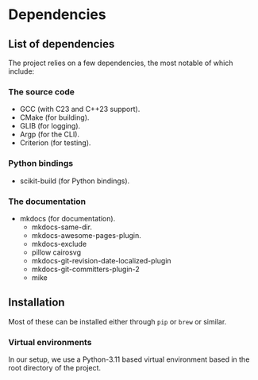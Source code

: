 # Dependencies

## List of dependencies

The project relies on a few dependencies, the most notable of
which include:

### The source code

- GCC (with C23 and C++23 support).
- CMake (for building).
- GLIB (for logging).
- Argp (for the CLI).
- Criterion (for testing).

### Python bindings

- scikit-build (for Python bindings).

### The documentation

- mkdocs (for documentation).
    - mkdocs-same-dir.
    - mkdocs-awesome-pages-plugin.
    - mkdocs-exclude
    - pillow cairosvg
    - mkdocs-git-revision-date-localized-plugin
    - mkdocs-git-committers-plugin-2
    - mike

## Installation

Most of these can be installed either through `pip` or `brew`
or similar. 

### Virtual environments

In our setup, we use a Python-3.11 based virtual environment
based in the root directory of the project. 
